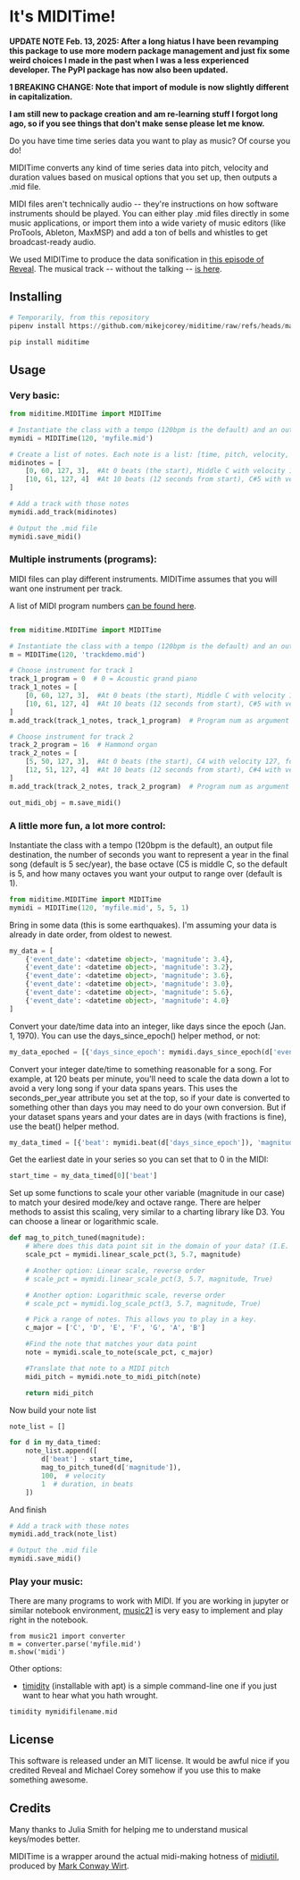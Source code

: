 It's MIDITime!
=======================

**UPDATE NOTE Feb. 13, 2025: After a long hiatus I have been revamping this package to use more modern package management and just fix some weird choices I made in the past when I was a less experienced developer. The PyPI package has now also been updated.**

**1 BREAKING CHANGE: Note that import of module is now slightly different in capitalization.**

**I am still new to package creation and am re-learning stuff I forgot long ago, so if you see things that don't make sense please let me know.**

Do you have time time series data you want to play as music? Of course you do!

MIDITime converts any kind of time series data into pitch, velocity and duration values based on musical options that you set up, then outputs a .mid file.

MIDI files aren't technically audio -- they're instructions on how software instruments should be played. You can either play .mid files directly in some music applications, or import them into a wide variety of music editors (like ProTools, Ableton, MaxMSP) and add a ton of bells and whistles to get broadcast-ready audio.

We used MIDITime to produce the data sonification in [this episode of Reveal](https://www.revealnews.org/episodes/power-struggle-the-perilous-price-of-americas-energy-boom/#segment-oklahomas-man-made-earthquakes). The musical track -- without the talking -- [is here](https://www.revealnews.org/article/listen-to-the-music-of-seismic-activity-in-oklahoma/).

Installing
----------

```python
# Temporarily, from this repository
pipenv install https://github.com/mikejcorey/miditime/raw/refs/heads/main/dist/miditime-1.2.1-py2.py3-none-any.whl
```

```python
pip install miditime
```

Usage
----------

### Very basic:
```python
from miditime.MIDITime import MIDITime

# Instantiate the class with a tempo (120bpm is the default) and an output file destination.
mymidi = MIDITime(120, 'myfile.mid')

# Create a list of notes. Each note is a list: [time, pitch, velocity, duration]
midinotes = [
    [0, 60, 127, 3],  #At 0 beats (the start), Middle C with velocity 127, for 3 beats
    [10, 61, 127, 4]  #At 10 beats (12 seconds from start), C#5 with velocity 127, for 4 beats
]

# Add a track with those notes
mymidi.add_track(midinotes)

# Output the .mid file
mymidi.save_midi()

```

### Multiple instruments (programs):

MIDI files can play different instruments. MIDITime assumes that you will want one instrument per track.

A list of MIDI program numbers [can be found here](https://www.ccarh.org/courses/253/handout/gminstruments/).

```python

from miditime.MIDITime import MIDITime

# Instantiate the class with a tempo (120bpm is the default) and an output file destination.
m = MIDITime(120, 'trackdemo.mid')

# Choose instrument for track 1
track_1_program = 0  # 0 = Acoustic grand piano
track_1_notes = [
    [0, 60, 127, 3],  #At 0 beats (the start), Middle C with velocity 127, for 3 beats
    [10, 61, 127, 4]  #At 10 beats (12 seconds from start), C#5 with velocity 127, for 4 beats
]
m.add_track(track_1_notes, track_1_program)  # Program num as argument

# Choose instrument for track 2
track_2_program = 16  # Hammond organ
track_2_notes = [
    [5, 50, 127, 3],  #At 0 beats (the start), C4 with velocity 127, for 3 beats
    [12, 51, 127, 4]  #At 10 beats (12 seconds from start), C#4 with velocity 127, for 4 beats
]
m.add_track(track_2_notes, track_2_program)  # Program num as argument

out_midi_obj = m.save_midi()
```

### A little more fun, a lot more control:

Instantiate the class with a tempo (120bpm is the default), an output file destination,  the number of seconds you want to represent a year in the final song (default is 5 sec/year), the base octave (C5 is middle C, so the default is 5, and how many octaves you want your output to range over (default is 1).

```python
from miditime.MIDITime import MIDITime
mymidi = MIDITime(120, 'myfile.mid', 5, 5, 1)
```

Bring in some data (this is some earthquakes). I'm assuming your data is already in date order, from oldest to newest.
```python
my_data = [
    {'event_date': <datetime object>, 'magnitude': 3.4},
    {'event_date': <datetime object>, 'magnitude': 3.2},
    {'event_date': <datetime object>, 'magnitude': 3.6},
    {'event_date': <datetime object>, 'magnitude': 3.0},
    {'event_date': <datetime object>, 'magnitude': 5.6},
    {'event_date': <datetime object>, 'magnitude': 4.0}
]
```

Convert your date/time data into an integer, like days since the epoch (Jan. 1, 1970). You can use the days_since_epoch() helper method, or not:

```python
my_data_epoched = [{'days_since_epoch': mymidi.days_since_epoch(d['event_date']), 'magnitude': d['magnitude']} for d in my_data]
```

Convert your integer date/time to something reasonable for a song. For example, at 120 beats per minute, you'll need to scale the data down a lot to avoid a very long song if your data spans years. This uses the seconds_per_year attribute you set at the top, so if your date is converted to something other than days you may need to do your own conversion. But if your dataset spans years and your dates are in days (with fractions is fine), use the beat() helper method.

```python
my_data_timed = [{'beat': mymidi.beat(d['days_since_epoch']), 'magnitude': d['magnitude']} for d in my_data_epoched]
```

Get the earliest date in your series so you can set that to 0 in the MIDI:

```python
start_time = my_data_timed[0]['beat']
```

Set up some functions to scale your other variable (magnitude in our case) to match your desired mode/key and octave range. There are helper methods to assist this scaling, very similar to a charting library like D3. You can choose a linear or logarithmic scale.

```python
def mag_to_pitch_tuned(magnitude):
    # Where does this data point sit in the domain of your data? (I.E. the min magnitude is 3, the max in 5.6). In this case the optional 'True' means the scale is reversed, so the highest value will return the lowest percentage.
    scale_pct = mymidi.linear_scale_pct(3, 5.7, magnitude)

    # Another option: Linear scale, reverse order
    # scale_pct = mymidi.linear_scale_pct(3, 5.7, magnitude, True)

    # Another option: Logarithmic scale, reverse order
    # scale_pct = mymidi.log_scale_pct(3, 5.7, magnitude, True)

    # Pick a range of notes. This allows you to play in a key.
    c_major = ['C', 'D', 'E', 'F', 'G', 'A', 'B']

    #Find the note that matches your data point
    note = mymidi.scale_to_note(scale_pct, c_major)

    #Translate that note to a MIDI pitch
    midi_pitch = mymidi.note_to_midi_pitch(note)

    return midi_pitch
```

Now build your note list

```python
note_list = []

for d in my_data_timed:
    note_list.append([
        d['beat'] - start_time,
        mag_to_pitch_tuned(d['magnitude']),
        100,  # velocity
        1  # duration, in beats
    ])
```

And finish

```python
# Add a track with those notes
mymidi.add_track(note_list)

# Output the .mid file
mymidi.save_midi()

```

### Play your music:

There are many programs to work with MIDI. If you are working in jupyter or similar notebook environment, [music21](https://music21-mit.blogspot.com/) is very easy to implement and play right in the notebook.

```
from music21 import converter
m = converter.parse('myfile.mid')
m.show('midi')
```

Other options:
- [timidity](http://sourceforge.net/projects/timidity/) (installable with apt) is a simple command-line one if you just want to hear what you hath wrought.

```
timidity mymidifilename.mid
```

License
----------

This software is released under an MIT license. It would be awful nice if you credited Reveal and Michael Corey somehow if you use this to make something awesome.

Credits
----------

Many thanks to Julia Smith for helping me to understand musical keys/modes better.

MIDITime is a wrapper around the actual midi-making hotness of [midiutil](https://github.com/duggan/midiutil), produced by [Mark Conway Wirt](http://www.emergentmusics.org/site-information).
